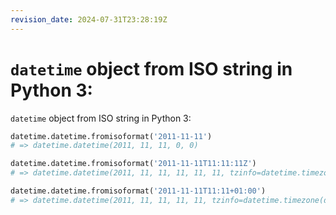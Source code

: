 ```yaml
---
revision_date: 2024-07-31T23:28:19Z
---
```

# `datetime` object from ISO string in Python 3:
`datetime` object from ISO string in Python 3:
```python
datetime.datetime.fromisoformat('2011-11-11')
# => datetime.datetime(2011, 11, 11, 0, 0)
```
```python
datetime.datetime.fromisoformat('2011-11-11T11:11:11Z')
# => datetime.datetime(2011, 11, 11, 11, 11, 11, tzinfo=datetime.timezone.utc)
```
```python
datetime.datetime.fromisoformat('2011-11-11T11:11+01:00')
# => datetime.datetime(2011, 11, 11, 11, 11, tzinfo=datetime.timezone(datetime.timedelta(seconds=3600)))
```